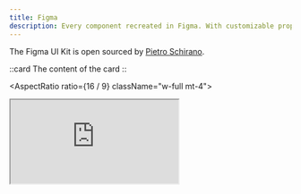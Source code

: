```yaml
---
title: Figma
description: Every component recreated in Figma. With customizable props, typography and icons.
---
```


The Figma UI Kit is open sourced by [Pietro Schirano](https://twitter.com/skirano).

::card
The content of the card
::

<AspectRatio ratio={16 / 9} className="w-full mt-4">
<iframe
src="https://embed.figma.com/file/1203061493325953101/hf_embed?community_viewer=true&embed_host=shadcn&hub_file_id=1203061493325953101&kind=&viewer=1"
className="h-full w-full overflow-hidden rounded-lg border bg-muted"
/>
</AspectRatio>

## Grab a copy

https://www.figma.com/community/file/1203061493325953101
